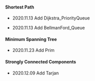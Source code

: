 #### Shortest Path

- 2020.11.13 Add Dijkstra_PriorityQueue

- 2020.11.13 Add BellmanFord_Queue

#### Minimum Spanning Tree

- 2020.11.23 Add Prim

#### Strongly Connected Components

- 2020.12.09 Add Tarjan
